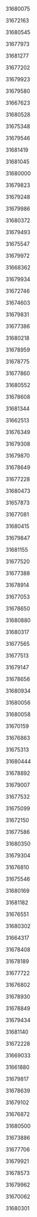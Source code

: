 31680075

31672163

31680545

31677973

31681277

31677202

31679923

31679580

31667623

31680528

31675348

31679546

31681419

31681045

31680000

31679823

31679248

31679986

31680372

31679493

31675547

31679972

31668362

31679934

31672746

31674603

31679831

31677386

31680218

31678959

31678775

31677860

31680552

31678608

31681344

31662513

31676349

31679308

31679870

31678649

31677228

31680473

31657873

31677081

31680415

31679847

31681155

31677520

31677388

31678914

31677053

31678650

31680880

31680317

31677565

31677513

31679147

31678656

31680934

31680056

31680058

31670159

31676863

31675313

31680444

31678892

31679007

31677532

31675099

31672150

31677586

31680350

31679304

31676810

31675546

31680169

31681182

31676551

31680302

31664317

31678408

31678189

31677722

31676802

31678930

31678849

31679434

31681140

31672228

31669033

31661880

31679817

31678639

31679102

31676872

31680500

31673886

31677706

31679921

31678573

31679962

31670062

31680301

